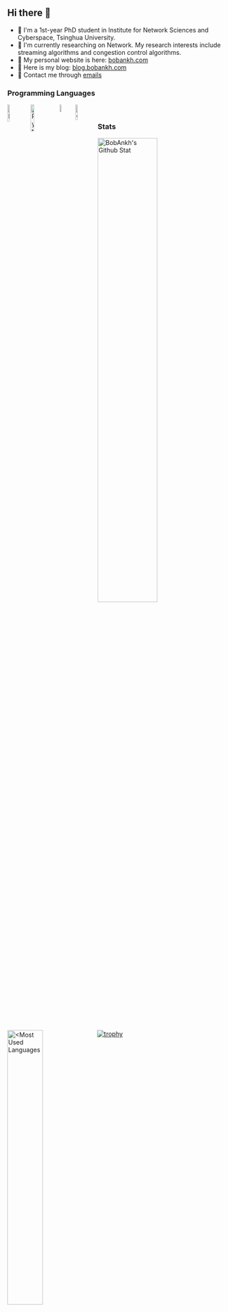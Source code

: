 ## Hi there 👋

- :memo: I'm a 1st-year PhD student in Institute for Network Sciences and Cyberspace, Tsinghua University.
- :pushpin: I'm currently researching on Network. My research interests include streaming algorithms and congestion control algorithms.
- :bookmark: My personal website is here: [bobankh.com](https://bobankh.com)
- :book: Here is my blog: [blog.bobankh.com](https://blog.bobankh.com)
- :email: Contact me through [emails](mailto:bobankhshen@gmail.com)
<!-- - :zap: I'm currently learning Rust. -->
<!-- - :telescope: I’m currently working on the Github Action [auto-generate-changelog](https://github.com/BobAnkh/auto-generate-changelog). If you are interested in Python or Github Action, make your contributions! -->
<!--
**BobAnkh/BobAnkh** is a ✨ _special_ ✨ repository because its `README.md` (this file) appears on your GitHub profile.

Here are some ideas to get you started:
- :sparkles: My programming language: Rust, C, C++, Python
- 🔭 I’m currently working on ...
- 🌱 I’m currently learning ...
- 👯 I’m looking to collaborate on ...
- 🤔 I’m looking for help with ...
- 💬 Ask me about ...
- 📫 How to reach me: ...
- 😄 Pronouns: ...
- ⚡ Fun fact: ...
-->

### Programming Languages

<img align="left" width="10%" src="https://img.shields.io/badge/Rust-orange?style=flat&logo=rust&logoColor=white" alt="Rust">
<img align="left" width="12.5%" src="https://img.shields.io/badge/Python-3776AB?style=flat&logo=python&logoColor=white" alt="Python">
<img align="left" width="6.5%" src="https://img.shields.io/badge/C-A8B9CC?style=flat&logo=c&logoColor=white" alt="C">
<img align="left" width="9.5%" src="https://img.shields.io/badge/C++-00599C?style=flat&logo=cplusplus&logoColor=white" alt="C++">

<br>

### Stats

<a href="https://github.com/anuraghazra/github-readme-stats">
  <img align="left" width="52%" src="https://github-readme-stats.vercel.app/api?username=BobAnkh&hide_border=true&include_all_commits=true&show_icons=true" alt="BobAnkh's Github Stat" />
</a>
<a href="https://github.com/anuraghazra/convoychat">
  <img align="left" width="40%" src="https://github-readme-stats.vercel.app/api/top-langs/?username=BobAnkh&layout=compact&langs_count=8&hide_border=true" alt="<Most Used Languages" />
</a>


<!--
[![BobAnkh's Github Stat](https://github-readme-stats.vercel.app/api?username=BobAnkh&hide_border=true&include_all_commits=true&show_icons=true)](https://github.com/anuraghazra/github-readme-stats)
[![Most Used Languages](https://github-readme-stats.vercel.app/api/top-langs/?username=BobAnkh&layout=compact&langs_count=8&hide_border=true)](https://github.com/anuraghazra/convoychat)
-->


[![trophy](https://github-profile-trophy.vercel.app/?username=bobankh&column=7&margin-w=5&no-bg=trueno-frame=true&rank=SSS,SS,S,AAA,AA,A,UNKNOWN,SECRET)](https://github.com/ryo-ma/github-profile-trophy)
